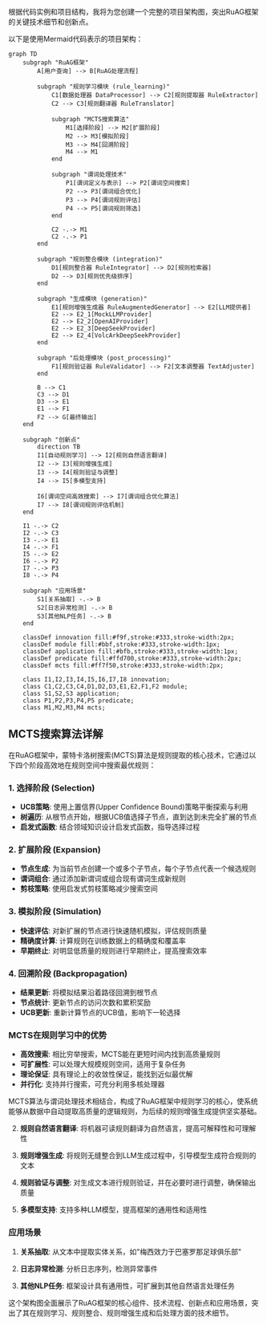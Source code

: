 根据代码实例和项目结构，我将为您创建一个完整的项目架构图，突出RuAG框架的关键技术细节和创新点。

以下是使用Mermaid代码表示的项目架构：
```mermaid
graph TD
    subgraph "RuAG框架"
        A[用户查询] --> B[RuAG处理流程]
        
        subgraph "规则学习模块 (rule_learning)"
            C1[数据处理器 DataProcessor] --> C2[规则提取器 RuleExtractor]
            C2 --> C3[规则翻译器 RuleTranslator]
            
            subgraph "MCTS搜索算法"
                M1[选择阶段] --> M2[扩展阶段]
                M2 --> M3[模拟阶段]
                M3 --> M4[回溯阶段]
                M4 --> M1
            end
            
            subgraph "谓词处理技术"
                P1[谓词定义与表示] --> P2[谓词空间搜索]
                P2 --> P3[谓词组合优化]
                P3 --> P4[谓词规则评估]
                P4 --> P5[谓词规则筛选]
            end
            
            C2 -.-> M1
            C2 -.-> P1
        end
        
        subgraph "规则整合模块 (integration)"
            D1[规则整合器 RuleIntegrator] --> D2[规则检索器]
            D2 --> D3[规则优先级排序]
        end
        
        subgraph "生成模块 (generation)"
            E1[规则增强生成器 RuleAugmentedGenerator] --> E2[LLM提供者]
            E2 --> E2_1[MockLLMProvider]
            E2 --> E2_2[OpenAIProvider]
            E2 --> E2_3[DeepSeekProvider]
            E2 --> E2_4[VolcArkDeepSeekProvider]
        end
        
        subgraph "后处理模块 (post_processing)"
            F1[规则验证器 RuleValidator] --> F2[文本调整器 TextAdjuster]
        end
        
        B --> C1
        C3 --> D1
        D3 --> E1
        E1 --> F1
        F2 --> G[最终输出]
    end
    
    subgraph "创新点"
        direction TB
        I1[自动规则学习] --> I2[规则自然语言翻译]
        I2 --> I3[规则增强生成]
        I3 --> I4[规则验证与调整]
        I4 --> I5[多模型支持]
        
        I6[谓词空间高效搜索] --> I7[谓词组合优化算法]
        I7 --> I8[谓词规则评估机制]
    end
    
    I1 -.-> C2
    I2 -.-> C3
    I3 -.-> E1
    I4 -.-> F1
    I5 -.-> E2
    I6 -.-> P2
    I7 -.-> P3
    I8 -.-> P4
    
    subgraph "应用场景"
        S1[关系抽取] -.-> B
        S2[日志异常检测] -.-> B
        S3[其他NLP任务] -.-> B
    end
    
    classDef innovation fill:#f9f,stroke:#333,stroke-width:2px;
    classDef module fill:#bbf,stroke:#333,stroke-width:1px;
    classDef application fill:#bfb,stroke:#333,stroke-width:1px;
    classDef predicate fill:#ffd700,stroke:#333,stroke-width:2px;
    classDef mcts fill:#ff7f50,stroke:#333,stroke-width:2px;
    
    class I1,I2,I3,I4,I5,I6,I7,I8 innovation;
    class C1,C2,C3,C4,D1,D2,D3,E1,E2,F1,F2 module;
    class S1,S2,S3 application;
    class P1,P2,P3,P4,P5 predicate;
    class M1,M2,M3,M4 mcts;
```

## MCTS搜索算法详解

在RuAG框架中，蒙特卡洛树搜索(MCTS)算法是规则提取的核心技术，它通过以下四个阶段高效地在规则空间中搜索最优规则：

### 1. 选择阶段 (Selection)
- **UCB策略**: 使用上置信界(Upper Confidence Bound)策略平衡探索与利用
- **树遍历**: 从根节点开始，根据UCB值选择子节点，直到达到未完全扩展的节点
- **启发式函数**: 结合领域知识设计启发式函数，指导选择过程

### 2. 扩展阶段 (Expansion)
- **节点生成**: 为当前节点创建一个或多个子节点，每个子节点代表一个候选规则
- **谓词组合**: 通过添加新谓词或组合现有谓词生成新规则
- **剪枝策略**: 使用启发式剪枝策略减少搜索空间

### 3. 模拟阶段 (Simulation)
- **快速评估**: 对新扩展的节点进行快速随机模拟，评估规则质量
- **精确度计算**: 计算规则在训练数据上的精确度和覆盖率
- **早期终止**: 对明显低质量的规则进行早期终止，提高搜索效率

### 4. 回溯阶段 (Backpropagation)
- **结果更新**: 将模拟结果沿着路径回溯到根节点
- **节点统计**: 更新节点的访问次数和累积奖励
- **UCB更新**: 重新计算节点的UCB值，影响下一轮选择

### MCTS在规则学习中的优势
- **高效搜索**: 相比穷举搜索，MCTS能在更短时间内找到高质量规则
- **可扩展性**: 可以处理大规模规则空间，适用于复杂任务
- **理论保证**: 具有理论上的收敛性保证，能找到近似最优解
- **并行化**: 支持并行搜索，可充分利用多核处理器

MCTS算法与谓词处理技术相结合，构成了RuAG框架中规则学习的核心，使系统能够从数据中自动提取高质量的逻辑规则，为后续的规则增强生成提供坚实基础。

2. **规则自然语言翻译**: 将机器可读规则翻译为自然语言，提高可解释性和可理解性
  
3. **规则增强生成**: 将规则无缝整合到LLM生成过程中，引导模型生成符合规则的文本
  
4. **规则验证与调整**: 对生成文本进行规则验证，并在必要时进行调整，确保输出质量
  
5. **多模型支持**: 支持多种LLM模型，提高框架的通用性和适用性
  

### 应用场景

1. **关系抽取**: 从文本中提取实体关系，如"梅西效力于巴塞罗那足球俱乐部"
  
2. **日志异常检测**: 分析日志序列，检测异常事件
  
3. **其他NLP任务**: 框架设计具有通用性，可扩展到其他自然语言处理任务
  

这个架构图全面展示了RuAG框架的核心组件、技术流程、创新点和应用场景，突出了其在规则学习、规则整合、规则增强生成和后处理方面的技术细节。